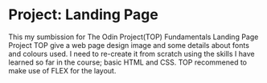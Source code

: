 # Project: Landing Page

This my sumbission for The Odin Project(TOP) Fundamentals Landing Page Project
TOP give a web page design image and some details about fonts and colours used. I need to re-create it from scratch using the skills I have learned so far in the course; basic HTML and CSS. TOP recommened to make use of FLEX for the layout.